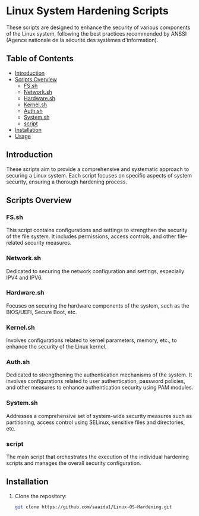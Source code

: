 # Linux System Hardening Scripts

These scripts are designed to enhance the security of various components of the Linux system, following the best practices recommended by ANSSI (Agence nationale de la sécurité des systèmes d'information).

## Table of Contents

- [Introduction](#introduction)
- [Scripts Overview](#scripts-overview)
  - [FS.sh](#fssh)
  - [Network.sh](#networksh)
  - [Hardware.sh](#hardwaresh)
  - [Kernel.sh](#kernelsh)
  - [Auth.sh](#authsh)
  - [System.sh](#systemsh)
  - [script](#script)
- [Installation](#installation)
- [Usage](#usage)

## Introduction

These scripts aim to provide a comprehensive and systematic approach to securing a Linux system. Each script focuses on specific aspects of system security, ensuring a thorough hardening process.

## Scripts Overview

### FS.sh

This script contains configurations and settings to strengthen the security of the file system. It includes permissions, access controls, and other file-related security measures.

### Network.sh

Dedicated to securing the network configuration and settings, especially IPV4 and IPV6.

### Hardware.sh

Focuses on securing the hardware components of the system, such as the BIOS/UEFI, Secure Boot, etc.

### Kernel.sh

Involves configurations related to kernel parameters, memory, etc., to enhance the security of the Linux kernel.

### Auth.sh

Dedicated to strengthening the authentication mechanisms of the system. It involves configurations related to user authentication, password policies, and other measures to enhance authentication security using PAM modules.

### System.sh

Addresses a comprehensive set of system-wide security measures such as partitioning, access control using SELinux, sensitive files and directories, etc.

### script

The main script that orchestrates the execution of the individual hardening scripts and manages the overall security configuration.

## Installation

1. Clone the repository:

   ```bash
   git clone https://github.com/saaida1/Linux-OS-Hardening.git
